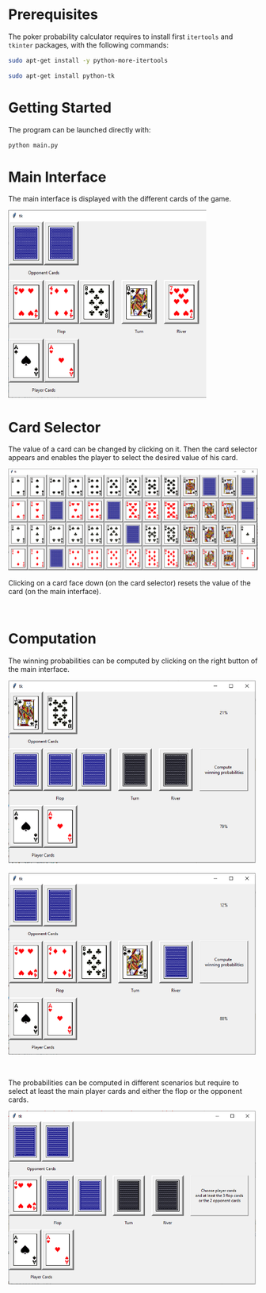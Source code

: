 # Prerequisites

The poker probability calculator requires to install first `itertools` and `tkinter` packages, with the following commands:

```sh
sudo apt-get install -y python-more-itertools
```

```sh
sudo apt-get install python-tk
```

# Getting Started

The program can be launched directly with:

```sh
python main.py
```

# Main Interface

The main interface is displayed with the different cards of the game.

<img src="documentation/main-interface.png" alt="drawing" width="400"/>

<br />

# Card Selector

The value of a card can be changed by clicking on it. Then the card selector appears and enables the player to select the desired value of his card.

<img src="documentation/card-selector.png" alt="drawing" width="800"/>

<br />

Clicking on a card face down (on the card selector) resets the value of the card (on the main interface).

<br />

# Computation

The winning probabilities can be computed by clicking on the right button of the main interface.

<p float="left">
  <img src="documentation/computation-2.png" width="500" /> &nbsp;&nbsp;&nbsp;&nbsp; <img src="documentation/computation-1.png" width="500" /> 
  </pre>
</p>


<br />

The probabilities can be computed in different scenarios but require to select at least the main player cards and either the flop or the opponent cards.

<img src="documentation/impossible-computation.png" alt="drawing" width="500"/>